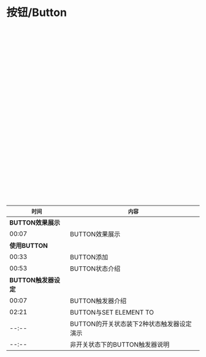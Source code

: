 # 按钮/Button

<div id="youkuplayer" style="width:100%;height:450px;"></div>
<script type="text/javascript" src="http://player.youku.com/jsapi">
    player = new YKU.Player('youkuplayer',{
                                styleid: '0',
                                client_id: '35478c9be79d6b21',
                                vid: 'XNzQ4NzkzNjQ4',
                                autoplay: false,
                                show_related: true
                                });
</script>


| `时间` | `内容` |
| -- | -- |
| **BUTTON效果展示** ||
| 00:07 | BUTTON效果展示 |
| **使用BUTTON** ||
| 00:33 | BUTTON添加 |
| 00:53 | BUTTON状态介绍 |
| **BUTTON触发器设定** ||
| 00:07 | BUTTON触发器介绍 |
| 02:21 | BUTTON与SET ELEMENT TO |
| --:-- | BUTTON的开关状态装下2种状态触发器设定演示 |
| --:-- |非开关状态下的BUTTON触发器说明 |
